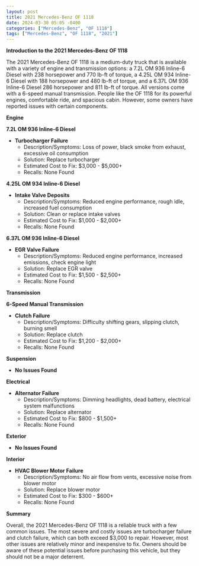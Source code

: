 ```yaml
---
layout: post
title: 2021 Mercedes-Benz OF 1118
date: 2024-03-30 05:05 -0400
categories: ["Mercedes-Benz", "OF 1118"]
tags: ["Mercedes-Benz", "OF 1118", "2021"]
---
```

**Introduction to the 2021 Mercedes-Benz OF 1118**

The 2021 Mercedes-Benz OF 1118 is a medium-duty truck that is available with a variety of engine and transmission options: a 7.2L OM 936 Inline-6 Diesel with 238 horsepower and 770 lb-ft of torque, a 4.25L OM 934 Inline-6 Diesel with 188 horsepower and 480 lb-ft of torque, and a 6.37L OM 936 Inline-6 Diesel 286 horsepower and 811 lb-ft of torque. All versions come with a 6-speed manual transmission. People like the OF 1118 for its powerful engines, comfortable ride, and spacious cabin. However, some owners have reported issues with certain components.

**Engine**

**7.2L OM 936 Inline-6 Diesel**

* **Turbocharger Failure**
  * Description/Symptoms: Loss of power, black smoke from exhaust, excessive oil consumption
  * Solution: Replace turbocharger
  * Estimated Cost to Fix: $3,000 - $5,000+
  * Recalls: None Found

**4.25L OM 934 Inline-6 Diesel**

* **Intake Valve Deposits**
  * Description/Symptoms: Reduced engine performance, rough idle, increased fuel consumption
  * Solution: Clean or replace intake valves
  * Estimated Cost to Fix: $1,000 - $2,000+
  * Recalls: None Found

**6.37L OM 936 Inline-6 Diesel**

* **EGR Valve Failure**
  * Description/Symptoms: Reduced engine performance, increased emissions, check engine light
  * Solution: Replace EGR valve
  * Estimated Cost to Fix: $1,500 - $2,500+
  * Recalls: None Found

**Transmission**

**6-Speed Manual Transmission**

* **Clutch Failure**
  * Description/Symptoms: Difficulty shifting gears, slipping clutch, burning smell
  * Solution: Replace clutch
  * Estimated Cost to Fix: $1,200 - $2,000+
  * Recalls: None Found

**Suspension**

* **No Issues Found**

**Electrical**

* **Alternator Failure**
  * Description/Symptoms: Dimming headlights, dead battery, electrical system malfunctions
  * Solution: Replace alternator
  * Estimated Cost to Fix: $800 - $1,500+
  * Recalls: None Found

**Exterior**

* **No Issues Found**

**Interior**

* **HVAC Blower Motor Failure**
  * Description/Symptoms: No air flow from vents, excessive noise from blower motor
  * Solution: Replace blower motor
  * Estimated Cost to Fix: $300 - $600+
  * Recalls: None Found

**Summary**

Overall, the 2021 Mercedes-Benz OF 1118 is a reliable truck with a few common issues. The most severe and costly issues are turbocharger failure and clutch failure, which can both exceed $3,000 to repair. However, most other issues are relatively minor and inexpensive to fix. Owners should be aware of these potential issues before purchasing this vehicle, but they should not be a major deterrent.
